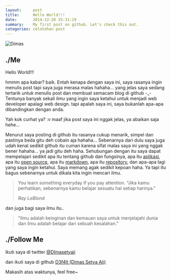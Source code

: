 ```yaml
---
layout:     post
title:      Hello World!!!
date:       2014-12-20 15:31:19
summary:    My first post on github. Let's check this out.
categories: celotehan post
---
```


![Dimas](https://octodex.github.com/images/codercat.jpg)
## ./Me
Hello World!!!

hmmm apa kabar? baik. Entah kenapa dengan saya ini, saya rasanya ingin menulis post tapi saya juga merasa malas hahaha... 
yang jelas saya sedang tertarik untuk menulis post dan membuat semacam blog di github -_- 
Tentunya banyak sekali ilmu yang ingin saya ketahui untuk menjadi web developer apalagi web design. tapi apalah saya ini, saya bukanlah apa-apa dibandingkan dengan anda.

Yah kok curhat ya? :v maaf jika post saya ini nggak jelas, ya abaikan saja hehe... 

Menurut saya posting di github itu rasanya cukup menarik, simpel dan pastinya beda gitu deh cobain aja hahaha... 
Sebenarnya dari dulu saya juga udah kenal sedikit github itu cuman karena sifat malas saya ini yang nggak bener hahaha... ya jadi gitu deh haha. 
Sehubungan dengan itu saya dapat mempelajari sedikit apa itu tentang github dan fungsinya, apa itu [aplikasi](https://help.github.com/search/?q=application), apa itu [open source](https://help.github.com/search/?q=source), apa itu [markdown](https://help.github.com/search/?q=markdown), apa itu [repository](https://help.github.com/search/?q=repository), dan apa-apa lagi yang saya ingin ketahui. Saya memang agak sedikit kepoan haha. Ya tapi itu bagus sebenarnya untuk dikala kita ingin mencari ilmu.

<blockquote>
  <p> 
   You learn something everyday if you pay attention. 
   "Jika kamu perhatikan, sebenarnya kamu belajar sesuatu hal setiap harinya."
  </p>
  <footer><cite title="Ray LeBlond">Ray LeBlond</cite></footer>
</blockquote>

dan juga bagi saya ilmu itu..

<blockquote>
  <p> 
   "Ilmu adalah keinginan dan kemauan saya untuk menjelajahi dunia dan ilmu adalah belajar dari sebuah kesalahan."
  </p>
</blockquote>


## ./Follow Me

Ikuti saya di twitter [@DImasetyaji](https://twitter.com/DImasetyaji) 

dan ikuti saya di github [D3f4lt (Dimas Setya Aji)](https://github.com/D3f4lt)

Makasih atas waktunya, feel free~
